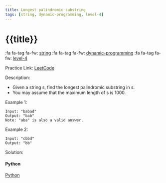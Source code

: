 ```yaml
---
title: Longest palindromic substring
tags: [string, dynamic-programming, level-4]
---
```


# {{title}}

:fa fa-tag fa-fw: [string]({{tagspath}}/string)
:fa fa-tag fa-fw: [dynamic-programming]({{tagspath}}/dynamic-programming)
:fa fa-tag fa-fw: [level-4]({{tagspath}}/level-4)

Practice Link: [LeetCode](https://leetcode.com/problems/longest-palindromic-substring/)

Description:

- Given a string s, find the longest palindromic substring in s.
- You may assume that the maximum length of s is 1000.

Example 1:

```text
Input: "babad"
Output: "bab"
Note: "aba" is also a valid answer.
```

Example 2:

```text
Input: "cbbd"
Output: "bb"
```

Solution:

<!-- tabs:start -->
#### **Python**

[Python](../pycode/string/longest-palindromic-substring.py ':include :type=code')
<!-- tabs:end -->
